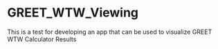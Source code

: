 # GREET_WTW_Viewing
This is a test for developing an app that can be used to visualize GREET WTW Calculator Results
